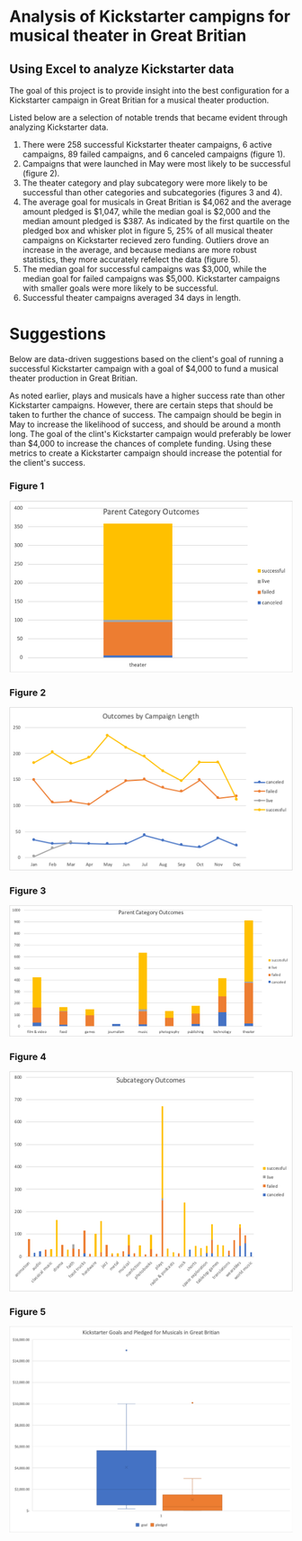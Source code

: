 # Analysis of Kickstarter campigns for musical theater in Great Britian

## Using Excel to analyze Kickstarter data

The goal of this project is to provide insight into the best configuration for a Kickstarter campaign in Great Britian for a musical theater production.

Listed below are a selection of notable trends that became evident through analyzing Kickstarter data. 

1. There were 258 successful Kickstarter theater campaigns, 6 active campaigns, 89 failed campaigns, and 6 canceled campaigns (figure 1).
2. Campaigns that were launched in May were most likely to be successful (figure 2).
3. The theater category and play subcategory were more likely to be successful than other categories and subcategories (figures 3 and 4).
4. The average goal for musicals in Great Britian is $4,062 and the average amount pledged is $1,047, while the median goal is $2,000 and the median amount pledged is $387. As indicated by the first quartile on the pledged box and whisker plot in figure 5, 25% of all musical theater campaigns on Kickstarter recieved zero funding. Outliers drove an increase in the average, and because medians are more robust statistics, they more accurately refelect the data (figure 5).
5. The median goal for successful campaigns was $3,000, while the median goal for failed campaigns was $5,000. Kickstarter campaigns with smaller goals were more likely to be successful. 
6. Successful theater campaigns averaged 34 days in length. 

# Suggestions

Below are data-driven suggestions based on the client's goal of running a successful Kickstarter campaign with a goal of $4,000 to fund a musical theater production in Great Britian. 

As noted earlier, plays and musicals have a higher success rate than other Kickstarter campaigns. However, there are certain steps that should be taken to further the chance of success. The campaign should be begin in May to increase the likelihood of success, and should be around a month long. The goal of the clint's Kickstarter campaign would preferably be lower than $4,000 to increase the chances of complete funding. Using these metrics to create a Kickstarter campaign should increase the potential for the client's success. 

### Figure 1
![](images/Theater%20Outcomes%20Graph.png)
### Figure 2
![](images/Outcomes%20by%20Campaign%20Length%20Chart.png)
### Figure 3
![](images/Parent%20Category%20Outcomes%20Chart.png)
### Figure 4
![](images/Outcomes%20by%20Subcategory%20Chart.png)
### Figure 5
![](images/Box%20and%20Whisker.png)
